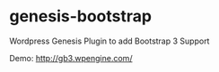 # genesis-bootstrap
Wordpress Genesis Plugin to add Bootstrap 3 Support


Demo: http://gb3.wpengine.com/
